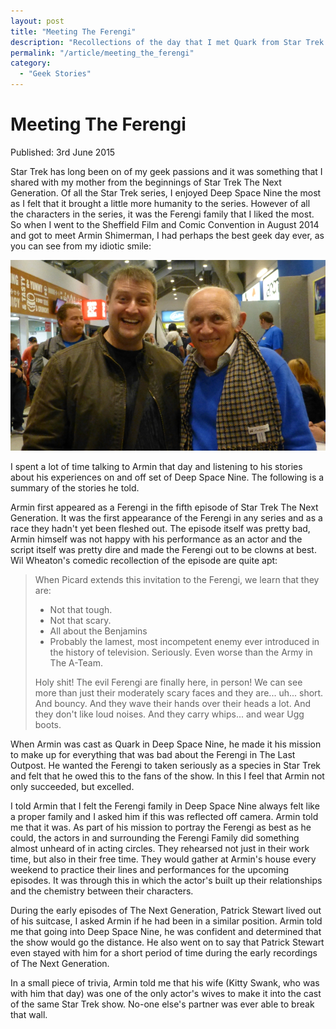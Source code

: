 ```yaml
---
layout: post
title: "Meeting The Ferengi"
description: "Recollections of the day that I met Quark from Star Trek Deep Space 9, otherwise known as Armin Shimerman."
permalink: "/article/meeting_the_ferengi"
category:
  - "Geek Stories"
---
```


# Meeting The Ferengi

Published: 3rd June 2015

Star Trek has long been on of my geek passions and it was something that I shared with my mother from the beginnings of Star Trek The Next Generation. Of all the Star Trek series, I enjoyed Deep Space Nine the most as I felt that it brought a little more humanity to the series. However of all the characters in the series, it was the Ferengi family that I liked the most. So when I went to the Sheffield Film and Comic Convention in August 2014 and got to meet Armin Shimerman, I had perhaps the best geek day ever, as you can see from my idiotic smile:

![Mark Stott & Armin Shimerman.](/assets/armin-and-me.jpg)

I spent a lot of time talking to Armin that day and listening to his stories about his experiences on and off set of Deep Space Nine.  The following is a summary of the stories he told.

Armin first appeared as a Ferengi in the fifth episode of Star Trek The Next Generation.  It was the first appearance of the Ferengi in any series and as a race they hadn't yet been fleshed out.  The episode itself was pretty bad, Armin himself was not happy with his performance as an actor and the script itself was pretty dire and made the Ferengi out to be clowns at best.  Wil Wheaton's comedic recollection of the episode are quite apt:

> When Picard extends this invitation to the Ferengi, we learn that they are:
>
> - Not that tough.
> - Not that scary.
> - All about the Benjamins
> - Probably the lamest, most incompetent enemy ever introduced in the history of television. Seriously. Even worse than the Army in The A-Team.
> 
> Holy shit! The evil Ferengi are finally here, in person! We can see more than just their moderately scary faces and they are... uh... short. And bouncy. And they wave their hands over their heads a lot. And they don't like loud noises. And they carry whips... and wear Ugg boots.

When Armin was cast as Quark in Deep Space Nine, he made it his mission to make up for everything that was bad about the Ferengi in The Last Outpost. He wanted the Ferengi to taken seriously as a species in Star Trek and felt that he owed this to the fans of the show.  In this I feel that Armin not only succeeded, but excelled.

I told Armin that I felt the Ferengi family in Deep Space Nine always felt like a proper family and I asked him if this was reflected off camera.  Armin told me that it was.  As part of his mission to portray the Ferengi as best as he could, the actors in and surrounding the Ferengi Family did something almost unheard of in acting circles.  They rehearsed not just in their work time, but also in their free time.  They would gather at Armin's house every weekend to practice their lines and performances for the upcoming episodes. It was through this in which the actor's built up their relationships and the chemistry between their characters.

During the early episodes of The Next Generation, Patrick Stewart lived out of his suitcase, I asked Armin if he had been in a similar position.  Armin told me that going into Deep Space Nine, he was confident and determined that the show would go the distance. He also went on to say that Patrick Stewart even stayed with him for a short period of time during the early recordings of The Next Generation.

In a small piece of trivia, Armin told me that his wife (Kitty Swank, who was with him that day) was one of the only actor's wives to make it into the cast of the same Star Trek show.  No-one else's partner was ever able to break that wall.